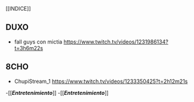 [[INDICE]]
## DUXO
- fall guys con mictia https://www.twitch.tv/videos/1231986134?t=3h6m22s

## 8CHO
- ChupiStream_1 https://www.twitch.tv/videos/1233350425?t=2h12m21s



















-[[___Entretenimiento___]]
-[[___Entretenimiento___]]